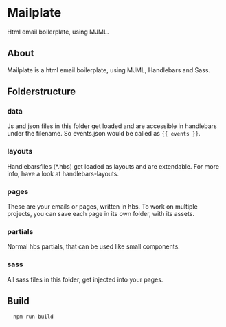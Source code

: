 # Mailplate
Html email boilerplate, using MJML.

## About
Mailplate is a html email boilerplate, using MJML, Handlebars and Sass.

## Folderstructure
### data
Js and json files in this folder get loaded and are accessible in handlebars under the filename.
So events.json would be called as ```{{ events }}```.

### layouts
Handlebarsfiles (*.hbs) get loaded as layouts and are extendable. For more info, have a look at handlebars-layouts.

### pages
These are your emails or pages, written in hbs. To work on multiple projects, you can save each page in its own folder, with its assets.

### partials
Normal hbs partials, that can be used like small components.

### sass
All sass files in this folder, get injected into your pages.

## Build
```js
  npm run build
```